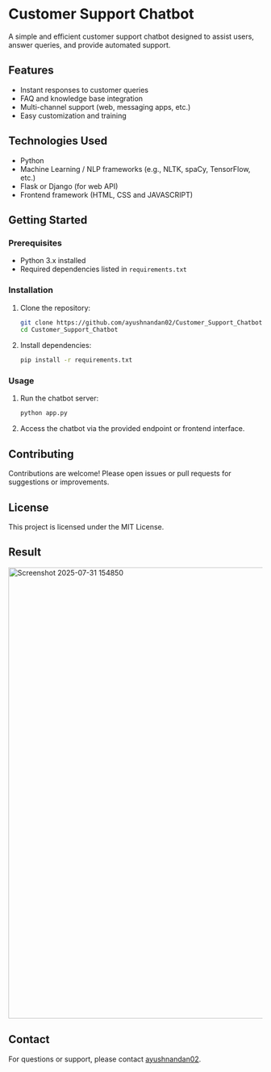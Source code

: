 # Customer Support Chatbot

A simple and efficient customer support chatbot designed to assist users, answer queries, and provide automated support.

## Features

- Instant responses to customer queries
- FAQ and knowledge base integration
- Multi-channel support (web, messaging apps, etc.)
- Easy customization and training

## Technologies Used

- Python
- Machine Learning / NLP frameworks (e.g., NLTK, spaCy, TensorFlow, etc.)
- Flask or Django (for web API)
- Frontend framework (HTML, CSS and JAVASCRIPT)

## Getting Started

### Prerequisites

- Python 3.x installed
- Required dependencies listed in `requirements.txt`

### Installation

1. Clone the repository:
    ```bash
    git clone https://github.com/ayushnandan02/Customer_Support_Chatbot.git
    cd Customer_Support_Chatbot
    ```
2. Install dependencies:
    ```bash
    pip install -r requirements.txt
    ```

### Usage

1. Run the chatbot server:
    ```bash
    python app.py
    ```
2. Access the chatbot via the provided endpoint or frontend interface.

## Contributing

Contributions are welcome! Please open issues or pull requests for suggestions or improvements.

## License

This project is licensed under the MIT License.

## **Result**

<img width="1168" height="894" alt="Screenshot 2025-07-31 154850" src="https://github.com/user-attachments/assets/e3630192-0a48-4407-ba34-f09a2e2d73d5" />


## Contact

For questions or support, please contact [ayushnandan02](https://github.com/ayushnandan02).
